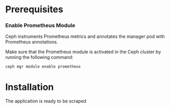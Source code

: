 # Prerequisites

### Enable Prometheus Module
Ceph instruments Prometheus metrics and annotates the manager pod with Prometheus annotations. 

Make sure that the Prometheus module is activated in the Ceph cluster by running the following command:

```
ceph mgr module enable prometheus
```
# Installation

The application is ready to be scraped